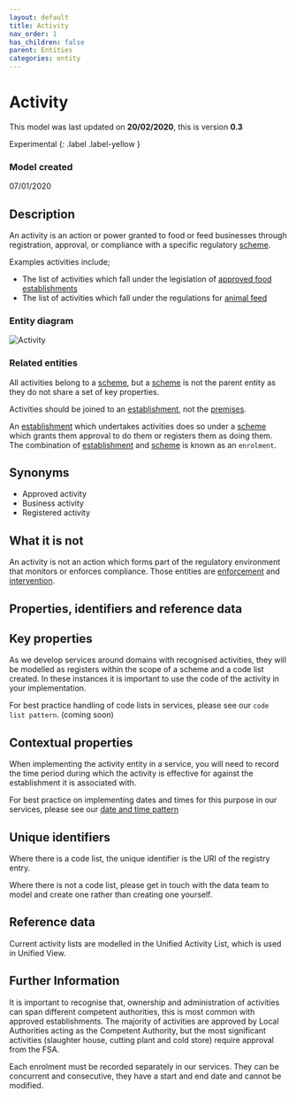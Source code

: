 ```yaml
---
layout: default
title: Activity
nav_order: 1
has_children: false
parent: Entities
categories: entity
---
```


# Activity
This model was last updated on **20/02/2020**, this is version **0.3**

Experimental
{: .label .label-yellow }

### Model created
07/01/2020

## Description
An activity is an action or power granted to food or feed businesses through registration, approval, or compliance with a specific regulatory [scheme](/enterprise-data-models/entities/scheme.html).

Examples activities include;

*   The list of activities which fall under the legislation of [approved food establishments](https://data.food.gov.uk/codes/business/_approved-food-establishments)
*   The list of activities which fall under the regulations for [animal feed](https://data.food.gov.uk/codes/business/animal-feed-establishments/_feed-activities)

### Entity diagram
![Activity](/enterprise-data-models/entities/diagrams/Activity.png)

### Related entities
All activities belong to a [scheme](/enterprise-data-models/entities/scheme.html), but a [scheme](/enterprise-data-models/entities/scheme.html) is not the parent entity as they do not share a set of key properties.

Activities should be joined to an [establishment](/enterprise-data-models/entities/establishment.html), not the [premises](/enterprise-data-models/entities/premises.html).

An [establishment](/enterprise-data-models/entities/establishment.html) which undertakes activities does so under a [scheme](/enterprise-data-models/entities/scheme.html) which grants them approval to do them or registers them as doing them. The combination of [establishment](/enterprise-data-models/entities/establishment.html) and [scheme](/enterprise-data-models/entities/scheme.html) is known as an `enrolment`.

## Synonyms
*   Approved activity
*   Business activity
*   Registered activity

## What it is not
An activity is not an action which forms part of the regulatory environment that monitors or enforces compliance. Those entities are [enforcement](/enterprise-data-models/entities/enforcement.html) and [intervention](/enterprise-data-models/entities/intervention.html).

## Properties, identifiers and reference data

## Key properties
As we develop services around domains with recognised activities, they will be modelled as registers within the scope of a scheme and a code list created. In these instances it is important to use the code of the activity in your implementation.

For best practice handling of code lists in services, please see our `code list pattern`. (coming soon)

## Contextual properties
When implementing the activity entity in a service, you will need to record the time period during which the activity is effective for against the establishment it is associated with.

For best practice on implementing dates and times for this purpose in our services, please see our [date and time pattern](/enterprise-data-models/patterns/data-and-time.html)

## Unique identifiers
Where there is a code list, the unique identifier is the URI of the registry entry.

Where there is not a code list, please get in touch with the data team to model and create one rather than creating one yourself.

## Reference data
Current activity lists are modelled in the Unified Activity List, which is used in Unified View.

## Further Information
It is important to recognise that, ownership and administration of activities can span different competent authorities, this is most common with approved establishments. The majority of activities are approved by Local Authorities acting as the Competent Authority, but the most significant activities (slaughter house, cutting plant and cold store) require approval from the FSA.

Each enrolment must be recorded separately in our services. They can be concurrent and consecutive, they have a start and end date and cannot be modified.
